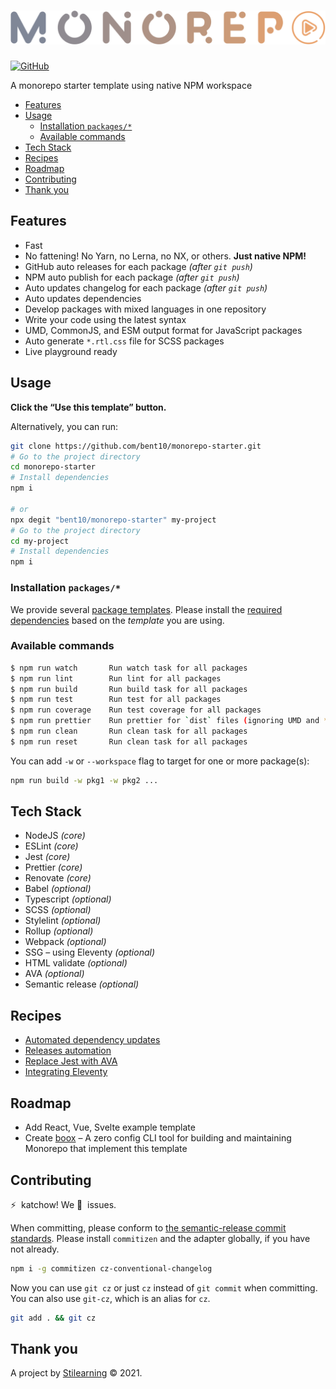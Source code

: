 <!-- Make sure you overwrite all the contents of this readme file with yours on your real project. Also, you can delete the `docs` and `examples` folders. -->

# <img src=".github/media/logo.svg" alt="Logo" width="520px">

<!-- [![GitHub Workflow Status](https://img.shields.io/github/workflow/status/bent10/monorepo-starter/Release?style=flat-square)](https://github.com/bent10/monorepo-starter/actions/workflows/release.yml) -->

[![GitHub](https://img.shields.io/github/license/bent10/monorepo-starter?style=flat-square)](license)

A monorepo starter template using native NPM workspace

- [Features](#features)
- [Usage](#usage)
  - [Installation `packages/*`](#installation-packages)
  - [Available commands](#available-commands)
- [Tech Stack](#tech-stack)
- [Recipes](#recipes)
- [Roadmap](#roadmap)
- [Contributing](#contributing)
- [Thank you](#thank-you)

## Features

- Fast
- No fattening! No Yarn, no Lerna, no NX, or others. **Just native NPM!**
- GitHub auto releases for each package _(after `git push`)_
- NPM auto publish for each package _(after `git push`)_
- Auto updates changelog for each package _(after `git push`)_
- Auto updates dependencies
- Develop packages with mixed languages in one repository
- Write your code using the latest syntax
- UMD, CommonJS, and ESM output format for JavaScript packages
- Auto generate `*.rtl.css` file for SCSS packages
- Live playground ready

## Usage

**Click the “Use this template” button.**

Alternatively, you can run:

```bash
git clone https://github.com/bent10/monorepo-starter.git
# Go to the project directory
cd monorepo-starter
# Install dependencies
npm i

# or
npx degit "bent10/monorepo-starter" my-project
# Go to the project directory
cd my-project
# Install dependencies
npm i
```

### Installation `packages/*`

We provide several [package templates](examples). Please install the [required dependencies](examples#requirements) based on the _template_ you are using.

### Available commands

```bash
$ npm run watch       Run watch task for all packages
$ npm run lint        Run lint for all packages
$ npm run build       Run build task for all packages
$ npm run test        Run test for all packages
$ npm run coverage    Run test coverage for all packages
$ npm run prettier    Run prettier for `dist` files (ignoring UMD and *.min.* files)
$ npm run clean       Run clean task for all packages
$ npm run reset       Run clean task for all packages
```

You can add `-w` or `--workspace` flag to target for one or more package(s):

```bash
npm run build -w pkg1 -w pkg2 ...
```

## Tech Stack

- NodeJS _(core)_
- ESLint _(core)_
- Jest _(core)_
- Prettier _(core)_
- Renovate _(core)_
- Babel _(optional)_
- Typescript _(optional)_
- SCSS _(optional)_
- Stylelint _(optional)_
- Rollup _(optional)_
- Webpack _(optional)_
- SSG – using Eleventy _(optional)_
- HTML validate _(optional)_
- AVA _(optional)_
- Semantic release _(optional)_

## Recipes

- [Automated dependency updates](docs/recipes/setup-renovate.md)
- [Releases automation](docs/recipes/release-automation.md)
- [Replace Jest with AVA](docs/recipes/tests-with-ava.md)
- [Integrating Eleventy](docs/recipes/integrating-eleventy.md)

## Roadmap

- Add React, Vue, Svelte example template
- Create [boox](https://github.com/bent10/boox) – A zero config CLI tool for building and maintaining Monorepo that implement this template

## Contributing

⚡️&nbsp; katchow! We 💛&nbsp; issues.

When committing, please conform to [the semantic-release commit standards](https://www.conventionalcommits.org/). Please install `commitizen` and the adapter globally, if you have not already.

```bash
npm i -g commitizen cz-conventional-changelog
```

Now you can use `git cz` or just `cz` instead of `git commit` when committing. You can also use `git-cz`, which is an alias for `cz`.

```bash
git add . && git cz
```

## Thank you

A project by [Stilearning](https://stilearning.com) &copy; 2021.
